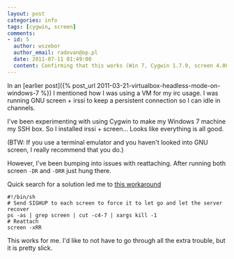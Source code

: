 ```yaml
---
layout: post
categories: info
tags: [cygwin, screen]
comments:
- id: 5
  author: wszebor
  author_email: radovan@op.pl
  date: 2011-07-11 01:49:00
  content: Confirming that this works (Win 7, Cygwin 1.7.9, screen 4.00.03)!
---
```


In an [earlier post]({% post_url 2011-03-21-virtualbox-headless-mode-on-windows-7 %}) I mentioned how I was using a VM for my irc usage. I was running GNU screen + irssi to keep a persistent connection so I can idle in channels.

I've been experimenting with using Cygwin to make my Windows 7 machine my SSH box. So I installed irssi + screen... Looks like everything is all good.

(BTW: If you use a terminal emulator and you haven't looked into GNU screen, I really recommend that you do.)

However, I've been bumping into issues with reattaching. After running both screen `-DR` and `-DRR` just hung there.

Quick search for a solution led me to [this workaround][cyg-workaround]

    #!/bin/sh
    # Send SIGHUP to each screen to force it to let go and let the server recover
    ps -as | grep screen | cut -c4-7 | xargs kill -1
    # Reattach
    screen -xRR

This works for me. I'd like to not have to go through all the extra trouble, but it is pretty slick.

[cyg-workaround]: http://cygwin.com/ml/cygwin/2010-03/msg01026.html
